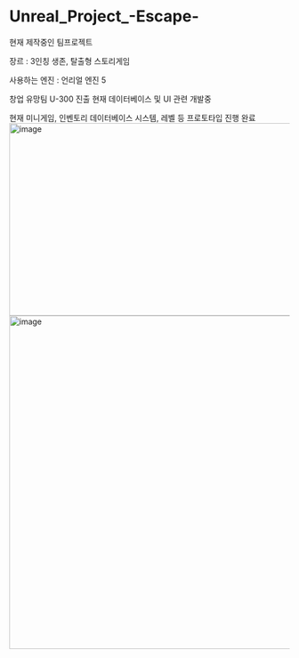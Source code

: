# Unreal_Project_-Escape-

현재 제작중인 팀프로젝트

장르 : 3인칭 생존, 탈출형 스토리게임

사용하는 엔진 : 언리얼 엔진 5

창업 유망팀 U-300 진출
현재 데이터베이스 및 UI 관련 개발중

현재 미니게임, 인벤토리 데이터베이스 시스템, 레벨 등 프로토타입 진행 완료
<img width="546" height="346" alt="image" src="https://github.com/user-attachments/assets/52bff323-f905-4b04-b3f5-9b78e27632fb" />
<img width="552" height="599" alt="image" src="https://github.com/user-attachments/assets/0cdf8654-13cf-4362-8c69-c2a25346f4cf" />
